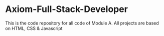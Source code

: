 # Axiom-Full-Stack-Developer
 This is the code repository for all code of Module A.
 All projects are based on HTML, CSS & Javascript
